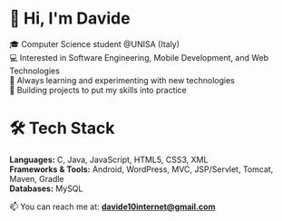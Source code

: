 # 👋 Hi, I'm Davide

🎓 Computer Science student @UNISA (Italy)  
💻 Interested in Software Engineering, Mobile Development, and Web Technologies  
🌱 Always learning and experimenting with new technologies  
🚀 Building projects to put my skills into practice  

# 🛠️ Tech Stack

**Languages:** C, Java, JavaScript, HTML5, CSS3, XML  
**Frameworks & Tools:** Android, WordPress, MVC, JSP/Servlet, Tomcat, Maven, Gradle  
**Databases:** MySQL  

📫 You can reach me at: **davide10internet@gmail.com**
